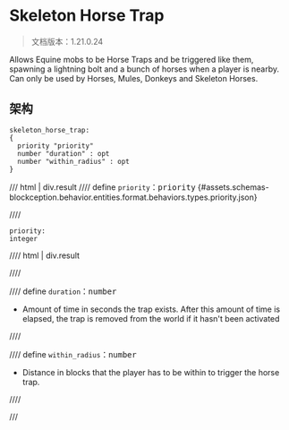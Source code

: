 # Skeleton Horse Trap

> 文档版本：1.21.0.24

Allows Equine mobs to be Horse Traps and be triggered like them, spawning a lightning bolt and a bunch of horses when a player is nearby. Can only be used by Horses, Mules, Donkeys and Skeleton Horses.

## 架构

```mcschema
skeleton_horse_trap:
{
  priority "priority"
  number "duration" : opt
  number "within_radius" : opt
}

```

/// html | div.result
//// define
`priority`：<samp>priority</samp> {#assets.schemas-blockception.behavior.entities.format.behaviors.types.priority.json}


////

```mcschema
priority:
integer

```

//// html | div.result

////



//// define
`duration`：<samp>number</samp>

- Amount of time in seconds the trap exists. After this amount of time is elapsed, the trap is removed from the world if it hasn't been activated


////


//// define
`within_radius`：<samp>number</samp>

- Distance in blocks that the player has to be within to trigger the horse trap.


////


///


